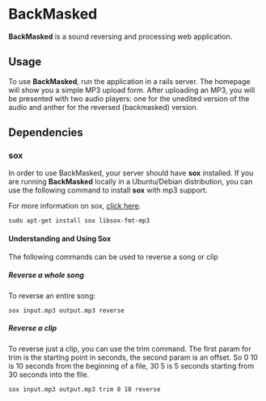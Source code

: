 # BackMasked
<strong>BackMasked</strong> is a sound reversing and processing web application.

## Usage
To use <strong>BackMasked</strong>, run the application in a rails server. The homepage
will show you a simple MP3 upload form. After uploading an MP3, you will be presented 
with two audio players: one for the unedited version of the audio and anther for the 
reversed (backmasked) version.

## Dependencies

### sox
In order to use BackMasked, your server should have <strong>sox</strong> installed. If 
you are running <strong>BackMasked</strong> locally in a Ubuntu/Debian distribution, 
you can use the following command to install <strong>sox</strong> with mp3 support.

For more information on sox, <a href="http://sourceforge.net/projects/sox/">click here</a>.

<code>sudo apt-get install sox libsox-fmt-mp3</code>

#### Understanding and Using Sox
The following commands can be used to reverse a song or clip

##### Reverse a whole song
To reverse an entire song:
<p><code>sox input.mp3 output.mp3 reverse</code></p>

##### Reverse a clip
To reverse just a clip, you can use the trim command. The first param for trim is the 
starting point in seconds, the second param is an offset. So 0 10 is 10 seconds from 
the beginning of a file, 30 5 is 5 seconds starting from 30 seconds into the file.
<p><code>sox input.mp3 output.mp3 trim 0 10 reverse</code></p>
